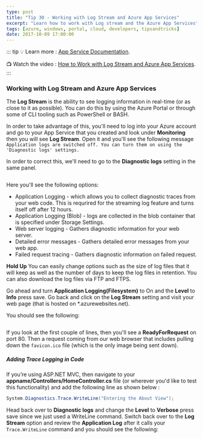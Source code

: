 ```yaml
---
type: post
title: "Tip 30 - Working with Log Stream and Azure App Services"
excerpt: "Learn how to work with Log stream and the Azure App Services"
tags: [azure, windows, portal, cloud, developers, tipsandtricks]
date: 2017-10-09 17:00:00
---
```


::: tip
:bulb: Learn more : [App Service Documentation](https://docs.microsoft.com/azure/app-service?WT.mc_id=docs-azuredevtips-azureappsdev). 

:tv: Watch the video : [How to Work with Log Stream and Azure App Services](https://www.youtube.com/watch?v=wyuxnZZMeak&list=PLLasX02E8BPCNCK8Thcxu-Y-XcBUbhFWC&index=25?WT.mc_id=youtube-azuredevtips-azureappsdev).
:::

### Working with Log Stream and Azure App Services

The **Log Stream** is the ability to see logging information in real-time (or as close to it as possible). You can do this by using the Azure Portal or through some of CLI tooling such as PowerShell or BASH. 

In order to take advantage of this, you'll need to log into your Azure account and go to your App Service that you created and look under **Monitoring** then you will see **Log Stream**. Open it and you'll see the following message `Application logs are switched off. You can turn them on using the 'Diagnostic logs' settings.`

In order to correct this, we'll need to go to the **Diagnostic logs** setting in the same panel. 

<img :src="$withBase('/files/logstream1.png')">

Here you'll see the following options: 

* Application Logging - which allows you to collect diagnostic traces from your web code. This is requrired for the streaming log feature and turns itself off after 12 hours. 
* Application Logging (Blob) - logs are collected in the blob container that is specified under Storage Settings.
* Web server logging - Gathers diagnostic information for your web server.
* Detailed error messages - Gathers detailed error messages from your web app. 
* Failed request tracing - Gathers diagnostic information on failed request. 

**Hold Up** You can easily change options such as the size of log files that it will keep as well as the number of days to keep the log files in retention. You can also download the log files via FTP and FTPS. 


Go ahead and turn **Application Logging(Filesystem)** to On and the **Level** to **Info** press save. Go back and click on the **Log Stream** setting and visit your web page (that is hosted on *.azurewebsites.net). 

You should see the following: 

<img :src="$withBase('/files/logstream2.png')">

If you look at the first couple of lines, then you'll see a **ReadyForRequest** on port 80. Then a request coming from our web browser that includes pulling down the `favicon.ico` file (which is the only image being sent down). 

##### Adding Trace Logging in Code


If you’re using ASP.NET MVC, then navigate to your **appname/Controllers/HomeController.cs** file (or wherever you'd like to test this functionality) and add the following line as shown below :

```csharp
System.Diagnostics.Trace.WriteLine("Entering the About View");
```

Head back over to **Diagnostic logs** and change the **Level** to **Verbose** press save since we just used a WriteLine command. Switch back over to the **Log Stream** option and review the **Application Log** after it calls your `Trace.WriteLine` command and you should see the following: 

<img :src="$withBase('/files/logstream3.png')">
